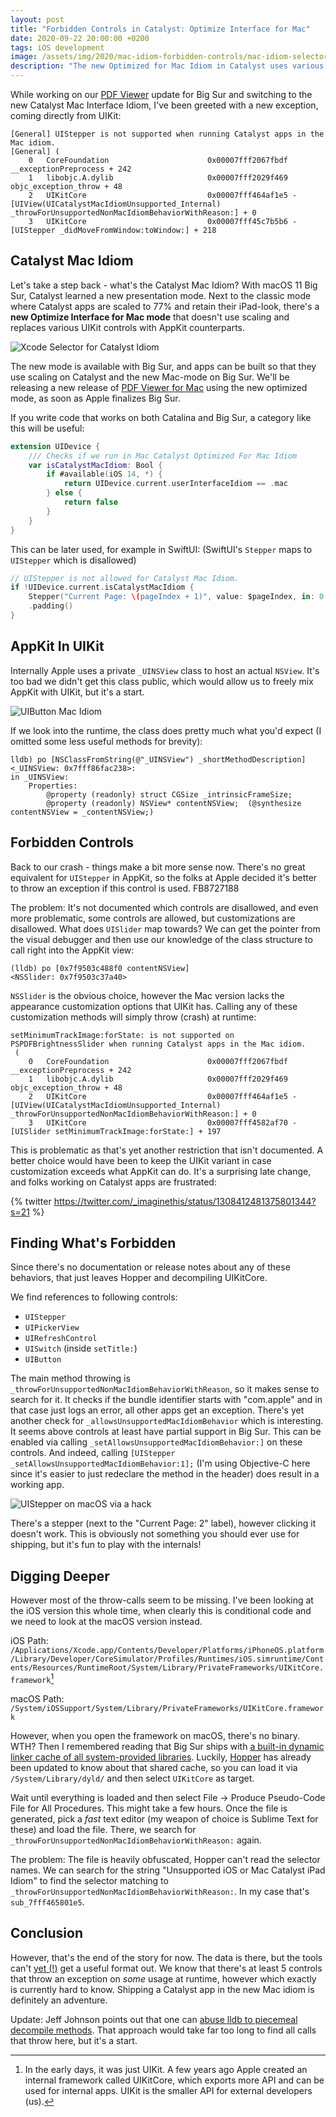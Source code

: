 ```yaml
---
layout: post
title: "Forbidden Controls in Catalyst: Optimize Interface for Mac"
date: 2020-09-22 20:00:00 +0200
tags: iOS development
image: /assets/img/2020/mac-idiom-forbidden-controls/mac-idiom-selector.png
description: "The new Optimized for Mac Idiom in Catalyst uses various AppKit controls under-the-hood to make apps look more at home on macOS. It also disallows various controls, resulting in exceptions at runtime."
---
```


<style type="text/css">
div.post-content > img:first-child { display:none; }
</style>

While working on our [PDF Viewer](https://pdfviewer.io) update for Big Sur and switching to the new Catalyst Mac Interface Idiom, I've been greeted with a new exception, coming directly from UIKit:

```
[General] UIStepper is not supported when running Catalyst apps in the Mac idiom.
[General] (
	0   CoreFoundation                      0x00007fff2067fbdf __exceptionPreprocess + 242
	1   libobjc.A.dylib                     0x00007fff2029f469 objc_exception_throw + 48
	2   UIKitCore                           0x00007fff464af1e5 -[UIView(UICatalystMacIdiomUnsupported_Internal) _throwForUnsupportedNonMacIdiomBehaviorWithReason:] + 0
	3   UIKitCore                           0x00007fff45c7b5b6 -[UIStepper _didMoveFromWindow:toWindow:] + 218
```

## Catalyst Mac Idiom

Let's take a step back - what's the Catalyst Mac Idiom? With macOS 11 Big Sur, Catalyst learned a new presentation mode. Next to the classic mode where Catalyst apps are scaled to 77% and retain their iPad-look, there's a **new Optimize Interface for Mac mode** that doesn't use scaling and replaces various UIKit controls with AppKit counterparts.

![Xcode Selector for Catalyst Idiom](/assets/img/2020/mac-idiom-forbidden-controls/mac-idiom-selector.png)

The new mode is available with Big Sur, and apps can be built so that they use scaling on Catalyst and the new Mac-mode on Big Sur. We'll be releasing a new release of [PDF Viewer for Mac](https://pdfviewer.io) using the new optimized mode, as soon as Apple finalizes Big Sur.

If you write code that works on both Catalina and Big Sur, a category like this will be useful:

```swift
extension UIDevice {
    /// Checks if we run in Mac Catalyst Optimized For Mac Idiom
    var isCatalystMacIdiom: Bool {
        if #available(iOS 14, *) {
            return UIDevice.current.userInterfaceIdiom == .mac
        } else {
            return false
        }
    }
}
```

This can be later used, for example in SwiftUI: (SwiftUI's `Stepper` maps to `UIStepper` which is disallowed)

```swift
// UIStepper is not allowed for Catalyst Mac Idiom.
if !UIDevice.current.isCatalystMacIdiom {
    Stepper("Current Page: \(pageIndex + 1)", value: $pageIndex, in: 0...document.pageCount - 1)
    .padding()
}
```


## AppKit In UIKit

Internally Apple uses a private `_UINSView` class to host an actual `NSView`. It's too bad we didn't get this class public, which would allow us to freely mix AppKit with UIKit, but it's a start.

![UIButton Mac Idiom](/assets/img/2020/mac-idiom-forbidden-controls/uinsview.png)

If we look into the runtime, the class does pretty much what you'd expect (I omitted some less useful methods for brevity):

```
lldb) po [NSClassFromString(@"_UINSView") _shortMethodDescription]
<_UINSView: 0x7fff86fac238>:
in _UINSView:
	Properties:
		@property (readonly) struct CGSize _intrinsicFrameSize;
		@property (readonly) NSView* contentNSView;  (@synthesize contentNSView = _contentNSView;)
```

## Forbidden Controls

Back to our crash - things make a bit more sense now. There's no great equivalent for `UIStepper` in AppKit, so the folks at Apple decided it's better to throw an exception if this control is used. FB8727188

The problem: It's not documented which controls are disallowed, and even more problematic, some controls are allowed, but customizations are disallowed. What does `UISlider` map towards? We can get the pointer from the visual debugger and then use our knowledge of the class structure to call right into the AppKit view:

```
(lldb) po [0x7f9503c488f0 contentNSView]
<NSSlider: 0x7f9503c37a40> 
```

`NSSlider` is the obvious choice, however the Mac version lacks the appearance customization options that UIKit has. Calling any of these customization methods will simply throw (crash) at runtime:

```
setMinimumTrackImage:forState: is not supported on PSPDFBrightnessSlider when running Catalyst apps in the Mac idiom.
 (
	0   CoreFoundation                      0x00007fff2067fbdf __exceptionPreprocess + 242
	1   libobjc.A.dylib                     0x00007fff2029f469 objc_exception_throw + 48
	2   UIKitCore                           0x00007fff464af1e5 -[UIView(UICatalystMacIdiomUnsupported_Internal) _throwForUnsupportedNonMacIdiomBehaviorWithReason:] + 0
	3   UIKitCore                           0x00007fff4582af70 -[UISlider setMinimumTrackImage:forState:] + 197
```

This is problematic as that's yet another restriction that isn't documented. A better choice would have been to keep the UIKit variant in case customization exceeds what AppKit can do. It's a surprising late change, and folks working on Catalyst apps are frustrated:

{% twitter https://twitter.com/_imaginethis/status/1308412481375801344?s=21 %}

## Finding What's Forbidden

Since there's no documentation or release notes about any of these behaviors, that just leaves Hopper and decompiling UIKitCore.

We find references to following controls:

- `UIStepper`
- `UIPickerView`
- `UIRefreshControl`
- `UISwitch` (inside `setTitle:`)
- `UIButton`

The main method throwing is `_throwForUnsupportedNonMacIdiomBehaviorWithReason`, so it makes sense to search for it. It checks if the bundle identifier starts with "com.apple" and in that case just logs an error, all other apps get an exception. There's yet another check for `_allowsUnsupportedMacIdiomBehavior` which is interesting. It seems above controls at least have partial support in Big Sur. This can be enabled via calling `_setAllowsUnsupportedMacIdiomBehavior:]` on these controls. And indeed, calling `[UIStepper _setAllowsUnsupportedMacIdiomBehavior:1];` (I'm using Objective-C here since it's easier to just redeclare the method in the header) does result in a working app.

![UIStepper on macOS via a hack](/assets/img/2020/mac-idiom-forbidden-controls/hacked-uistepper.png)

There's a stepper (next to the "Current Page: 2" label), however clicking it doesn't work. This is obviously not something you should ever use for shipping, but it's fun to play with the internals!

## Digging Deeper

However most of the throw-calls seem to be missing. I've been looking at the iOS version this whole time, when clearly this is conditional code and we need to look at the macOS version instead.

iOS Path: `/Applications/Xcode.app/Contents/Developer/Platforms/iPhoneOS.platform/Library/Developer/CoreSimulator/Profiles/Runtimes/iOS.simruntime/Contents/Resources/RuntimeRoot/System/Library/PrivateFrameworks/UIKitCore.framework`[^1]

macOS Path: `/System/iOSSupport/System/Library/PrivateFrameworks/UIKitCore.framework`

However, when you open the framework on macOS, there's no binary. WTH? Then I remembered reading that Big Sur ships with [a built-in dynamic linker cache of all system-provided libraries](https://mjtsai.com/blog/2020/06/26/reverse-engineering-macos-11-0/). Luckily, [Hopper](https://www.hopperapp.com/) has already been updated to know about that shared cache, so you can load it via `/System/Library/dyld/` and then select `UIKitCore` as target.

Wait until everything is loaded and then select File -> Produce Pseudo-Code File for All Procedures. This might take a few hours. Once the file is generated, pick a *fast* text editor (my weapon of choice is Sublime Text for these) and load the file. There, we search for `_throwForUnsupportedNonMacIdiomBehaviorWithReason:` again.

The problem: The file is heavily obfuscated, Hopper can't read the selector names. We can search for the string "Unsupported iOS or Mac Catalyst iPad Idiom" to find the selector matching to `_throwForUnsupportedNonMacIdiomBehaviorWithReason:`. In my case that's `sub_7fff465801e5`.

## Conclusion

However, that's the end of the story for now. The data is there, but the tools can't [yet (!)](https://twitter.com/bsr43/status/1308462962680659971?s=21) get a useful format out. We know that there's at least 5 controls that throw an exception on *some* usage at runtime, however which exactly is currently hard to know. Shipping a Catalyst app in the new Mac idiom is definitely an adventure.

Update: Jeff Johnson points out that one can [abuse lldb to piecemeal decompile methods](https://lapcatsoftware.com/articles/bigsur3.html). That approach would take far too long to find all calls that throw here, but it's a start.

[^1]: In the early days, it was just UIKit. A few years ago Apple created an internal framework called UIKitCore, which exports more API and can be used for internal apps. UIKit is the smaller API for external developers (us).